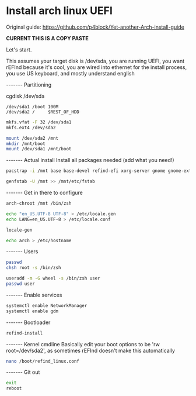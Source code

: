 # Install arch linux UEFI

Original guide: https://github.com/p4block/Yet-another-Arch-install-guide

**CURRENT THIS IS A COPY PASTE**


Let's start. 

This assumes your target disk is /dev/sda, you are running UEFI, you want rEFInd because it's cool, you are wired into ethernet for the install process, you use US keyboard, and mostly understand english

------- Partitioning

cgdisk /dev/sda

	/dev/sda1 /boot 100M
	/dev/sda2 /     $REST_OF_HDD

```bash
mkfs.vfat -F 32 /dev/sda1
mkfs.ext4 /dev/sda2

mount /dev/sda2 /mnt
mkdir /mnt/boot
mount /dev/sda1 /mnt/boot
```

------- Actual install
Install all packages needed (add what you need!)

```bash
pacstrap -i /mnt base base-devel refind-efi xorg-server gnome gnome-extra firefox networkmanager htop zsh grml-zsh-config

genfstab -U /mnt >> /mnt/etc/fstab 
```

------- Get in there to configure

```bash
arch-chroot /mnt /bin/zsh

echo "en_US.UTF-8 UTF-8" > /etc/locale.gen
echo LANG=en_US.UTF-8 > /etc/locale.conf

locale-gen

echo arch > /etc/hostname
```

------- Users

```bash
passwd
chsh root -s /bin/zsh

useradd -m -G wheel -s /bin/zsh user
passwd user
``` 
------- Enable services

```bash
systemctl enable NetworkManager
systemctl enable gdm
```

------- Bootloader

```bash
refind-install 
```

------- Kernel cmdline
Basically edit your boot options to be 'rw root=/dev/sda2', as sometimes rEFInd doesn't make this automatically

```bash
nano /boot/refind_linux.conf 
```

------- Git out

```bash
exit
reboot
```
